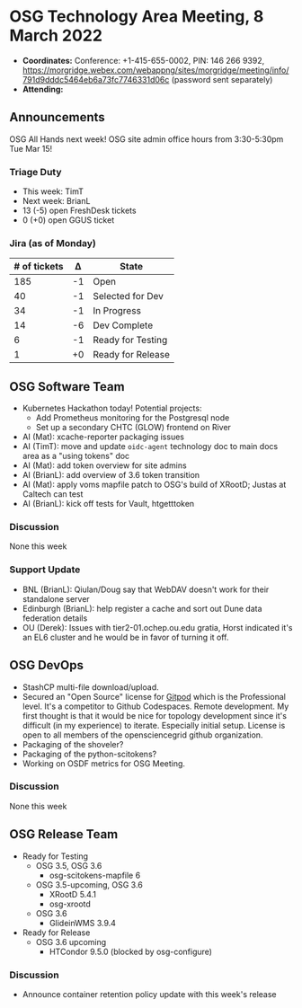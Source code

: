 # OSG Technology Area Meeting, 8 March 2022

-   **Coordinates:** Conference: +1-415-655-0002, PIN: 146 266 9392,
    <https://morgridge.webex.com/webappng/sites/morgridge/meeting/info/791d9dddc5464eb6a73fc7746331d06c> (password sent separately)
-   **Attending:** 

## Announcements

OSG All Hands next week! OSG site admin office hours from 3:30-5:30pm Tue Mar 15!

### Triage Duty

-   This week: TimT
-   Next week: BrianL
-   13 (-5) open FreshDesk tickets
-   0 (+0) open GGUS ticket

### Jira (as of Monday)

| # of tickets | &Delta; | State             |
|--------------|---------|-------------------|
| 185          | -1      | Open              |
| 40           | -1      | Selected for Dev  |
| 34           | -1      | In Progress       |
| 14           | -6      | Dev Complete      |
| 6            | -1      | Ready for Testing |
| 1            | +0      | Ready for Release |

## OSG Software Team

-   Kubernetes Hackathon today! Potential projects:
    -   Add Prometheus monitoring for the Postgresql node
    -   Set up a secondary CHTC (GLOW) frontend on River
-   AI (Mat): xcache-reporter packaging issues
-   AI (TimT): move and update `oidc-agent` technology doc to main docs area as a "using tokens" doc
-   AI (Mat): add token overview for site admins
-   AI (BrianL): add overview of 3.6 token transition
-   AI (Mat): apply voms mapfile patch to OSG's build of XRootD; Justas at Caltech can test
-   AI (BrianL): kick off tests for Vault, htgetttoken

### Discussion

None this week

### Support Update

- BNL (BrianL): Qiulan/Doug say that WebDAV doesn't work for their standalone server
- Edinburgh (BrianL): help register a cache and sort out Dune data federation details
- OU (Derek): Issues with tier2-01.ochep.ou.edu gratia, Horst indicated it's an EL6 cluster and he would be in favor of turning it off.

## OSG DevOps

- StashCP multi-file download/upload.
- Secured an "Open Source" license for [Gitpod](https://www.gitpod.io/) which is the Professional level.  It's a competitor to Github Codespaces.  Remote development.  My first thought is that it would be nice for topology development since it's difficult (in my experience) to iterate.  Especially initial setup.  License is open to all members of the opensciencegrid github organization.
- Packaging of the shoveler?
- Packaging of the python-scitokens?
- Working on OSDF metrics for OSG Meeting.

### Discussion

None this week

## OSG Release Team

-   Ready for Testing
    -   OSG 3.5, OSG 3.6
        -   osg-scitokens-mapfile 6
    -   OSG 3.5-upcoming, OSG 3.6
        -   XRootD 5.4.1
        -   osg-xrootd
    -   OSG 3.6
        -   GlideinWMS 3.9.4
-   Ready for Release
    -   OSG 3.6 upcoming
        -   HTCondor 9.5.0 (blocked by osg-configure)

### Discussion

-   Announce container retention policy update with this week's release
